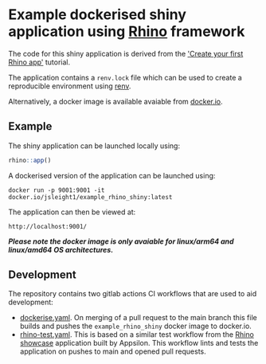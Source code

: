 # Example dockerised shiny application using [Rhino](https://appsilon.github.io/rhino/index.html) framework


The code for this shiny application is derived from the ['Create your first Rhino app'](https://appsilon.github.io/rhino/articles/tutorial/create-your-first-rhino-app.html) tutorial.


The application contains a `renv.lock` file which can be used to create a
reproducible environment using
[renv](https://rstudio.github.io/renv/articles/renv.html).

Alternatively, a docker image is available avaiable from
[docker.io](https://hub.docker.com/r/jsleight1/example_rhino_shiny).

## Example

The shiny application can be launched locally using:

``` r
rhino::app()
```

A dockerised version of the application can be launched using:

```
docker run -p 9001:9001 -it docker.io/jsleight1/example_rhino_shiny:latest
```
The application can then be viewed at:

```
http://localhost:9001/
```

***Please note the docker image is only avaiable for linux/arm64 and
linux/amd64 OS architectures.***

## Development

The repository contains two gitlab actions CI workflows that are used to aid development:
 - [dockerise.yaml](https://github.com/jsleight1/example_rhino_shiny/blob/main/.github/workflows/dockerise.yaml). On merging of a pull request to the main branch this file builds and pushes the `example_rhino_shiny` docker image to docker.io.
 - [rhino-test.yaml](https://github.com/jsleight1/example_rhino_shiny/blob/main/.github/workflows/rhino-test.yaml). This is based on a similar test workflow from the [Rhino showcase](https://github.com/Appsilon/rhino-showcase/tree/main) application built by Appsilon. This workflow lints and tests the application on pushes to main and opened pull requests.
